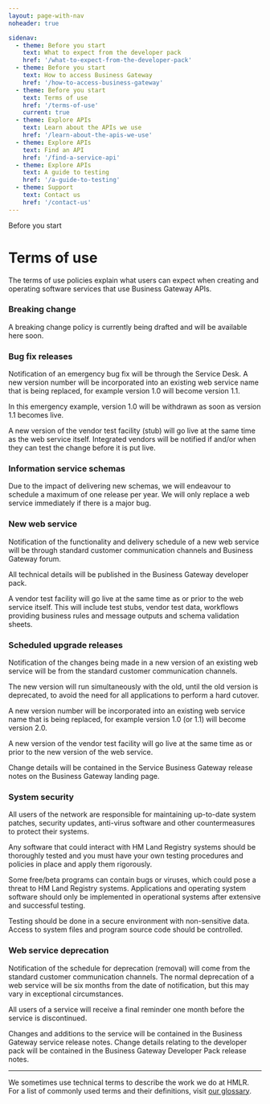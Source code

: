```yaml
---
layout: page-with-nav
noheader: true

sidenav:
  - theme: Before you start
    text: What to expect from the developer pack
    href: '/what-to-expect-from-the-developer-pack'
  - theme: Before you start
    text: How to access Business Gateway
    href: '/how-to-access-business-gateway'
  - theme: Before you start
    text: Terms of use
    href: '/terms-of-use'
    current: true
  - theme: Explore APIs
    text: Learn about the APIs we use
    href: '/learn-about-the-apis-we-use'
  - theme: Explore APIs
    text: Find an API
    href: '/find-a-service-api'
  - theme: Explore APIs
    text: A guide to testing
    href: '/a-guide-to-testing'
  - theme: Support
    text: Contact us 
    href: '/contact-us'
---
```


<span class="govuk-caption-xl">Before you start</span>
<h1 class="govuk-heading-xl">Terms of use</h1>
<div class="govuk-grid-row">
  <p class="govuk-body govuk-!-font-weight-regular govuk-!-margin-left-3">The terms of use policies explain what
    users can expect when creating and operating software services that use Business Gateway APIs.</p>
  <h3 class="govuk-heading-s govuk-!-margin-left-3">Breaking change</h3>
  <p class="govuk-body govuk-!-font-weight-regular govuk-!-margin-left-3">A breaking change policy is currently
    being drafted and will be available here soon.</p>
  <h3 class="govuk-heading-s govuk-!-margin-left-3">Bug fix releases</h3>
  <p class="govuk-body govuk-!-font-weight-regular govuk-!-margin-left-3">Notification of an emergency bug fix will
    be through the Service Desk. A new version number will be incorporated into an existing web service name that is
    being replaced, for example version 1.0 will become version 1.1.</p>
  <p class="govuk-body govuk-!-font-weight-regular govuk-!-margin-left-3">In this emergency example, version 1.0
    will be withdrawn as soon as version 1.1 becomes live.</p>
  <p class="govuk-body govuk-!-font-weight-regular govuk-!-margin-left-3">A new version of the vendor test facility
    (stub) will go live at the same time as the web service itself. Integrated vendors will be notified if and/or
    when they can test the change before it is put live.</p>
  <h3 class="govuk-heading-s govuk-!-margin-left-3">Information service schemas</h3>
  <p class="govuk-body govuk-!-font-weight-regular govuk-!-margin-left-3">Due to the impact of delivering new
    schemas, we will endeavour to schedule a maximum of one release per year. We will only replace a web service
    immediately if there is a major bug.</p>
  <h3 class="govuk-heading-s govuk-!-margin-left-3">New web service</h3>
  <p class="govuk-body govuk-!-font-weight-regular govuk-!-margin-left-3">Notification of the functionality and
    delivery schedule of a new web service will be through standard customer communication channels and Business
    Gateway forum.</p>
  <p class="govuk-body govuk-!-font-weight-regular govuk-!-margin-left-3">All technical details will be published in
    the Business Gateway developer pack.</p>
  <p class="govuk-body govuk-!-font-weight-regular govuk-!-margin-left-3">A vendor test facility will go live at the
    same time as or prior to the web service itself. This will include test stubs, vendor test data, workflows
    providing business rules and message outputs and schema validation sheets.</p>
  <h3 class="govuk-heading-s govuk-!-margin-left-3">Scheduled upgrade releases</h3>
  <p class="govuk-body govuk-!-font-weight-regular govuk-!-margin-left-3">Notification of the changes being made in
    a new version of an existing web service will be from the standard customer communication channels.</p>
  <p class="govuk-body govuk-!-font-weight-regular govuk-!-margin-left-3">The new version will run simultaneously
    with the old, until the old version is deprecated, to avoid the need for all applications to perform a hard
    cutover.</p>
  <p class="govuk-body govuk-!-font-weight-regular govuk-!-margin-left-3">A new version number will be incorporated
    into an existing web service name that is being replaced, for example version 1.0 (or 1.1) will become version
    2.0.</p>
  <p class="govuk-body govuk-!-font-weight-regular govuk-!-margin-left-3">A new version of the vendor test facility
    will go live at the same time as or prior to the new version of the web service.</p>
  <p class="govuk-body govuk-!-font-weight-regular govuk-!-margin-left-3">Change details will be contained in the
    Service Business Gateway release notes on the Business Gateway landing page.</p>
  <h3 class="govuk-heading-s govuk-!-margin-left-3">System security</h3>
  <p class="govuk-body govuk-!-font-weight-regular govuk-!-margin-left-3">All users of the network are responsible
    for maintaining up-to-date system patches, security updates, anti-virus software and other countermeasures to
    protect their systems.</p>
  <p class="govuk-body govuk-!-font-weight-regular govuk-!-margin-left-3">Any software that could interact with HM
    Land Registry systems should be thoroughly tested and you must have your own testing procedures and policies in
    place and apply them rigorously.</p>
  <p class="govuk-body govuk-!-font-weight-regular govuk-!-margin-left-3">Some free/beta programs can contain bugs
    or viruses, which could pose a threat to HM Land Registry systems. Applications and operating system software
    should only be implemented in operational systems after extensive and successful testing.</p>
  <p class="govuk-body govuk-!-font-weight-regular govuk-!-margin-left-3">Testing should be done in a secure
    environment with non-sensitive data. Access to system files and program source code should be controlled.</p>
  <h3 class="govuk-heading-s govuk-!-margin-left-3">Web service deprecation</h3>
  <p class="govuk-body govuk-!-font-weight-regular govuk-!-margin-left-3">Notification of the schedule for
    deprecation (removal) will come from the standard customer communication channels. The normal deprecation of a
    web service will be six months from the date of notification, but this may vary in exceptional circumstances.
  </p>
  <p class="govuk-body govuk-!-font-weight-regular govuk-!-margin-left-3">All users of a service will receive a
    final reminder one month before the service is discontinued.</p>
  <p class="govuk-body govuk-!-font-weight-regular govuk-!-margin-left-3">Changes and additions to the service will
    be contained in the Business Gateway service release notes. Change details relating to the developer pack will
    be contained in the Business Gateway Developer Pack release notes.</p>
  <hr class="govuk-section-break govuk-section-break--m govuk-section-break--visible">
  <p class="govuk-body govuk-!-font-weight-regular govuk-!-margin-left-3">We sometimes use technical terms to
    describe the work we do at HMLR. For a list of commonly used terms and their definitions, visit <a
      class="govuk-link" href="/glossary">our glossary</a>.</p>
</div>